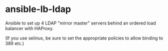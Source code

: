 # ansible-lb-ldap
Ansible to set up 4 LDAP "mirror master" servers behind an ordered load balancer with HAProxy.

(If you use selinux, be sure to set the appropriate policies to allow binding to 389 etc.)
